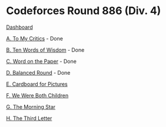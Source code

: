 # Codeforces Round 886 (Div. 4)

[Dashboard](https://codeforces.com/contest/1850)

[A. To My Critics](https://codeforces.com/contest/1850/problem/A) - Done

[B. Ten Words of Wisdom](https://codeforces.com/contest/1850/problem/B) - Done

[C. Word on the Paper](https://codeforces.com/contest/1850/problem/C) - Done

[D. Balanced Round](https://codeforces.com/contest/1850/problem/D) - Done

[E. Cardboard for Pictures](https://codeforces.com/contest/1850/problem/E)

[F. We Were Both Children](https://codeforces.com/contest/1850/problem/F)

[G. The Morning Star](https://codeforces.com/contest/1850/problem/G)

[H. The Third Letter](https://codeforces.com/contest/1850/problem/H)
